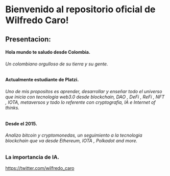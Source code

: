 # Bienvenido al repositorio oficial de Wilfredo Caro! 

## Presentacion:
#### Hola mundo te saludo desde Colombia.
###### Un colombiano orgulloso de su tierra y su gente.
#### Actualmente estudiante de Platzi.
###### Uno de mis propositos es aprender, desarrollar y enseñar todo el universo que inicia con tecnologia web3.0 desde blockchain, DAO , DeFi , ReFi , NFT , IOTA, metaversos y todo lo referente con cryptografia, IA e Internet of thinks.
####  Desde el 2015.
###### Analizo bitcoin y cryptomonedas, un seguimiento a la tecnologia blockchain que va desde Ethereum, IOTA , Polkadot and more.

### La importancia de IA.

https://twitter.com/wilfredo_caro


